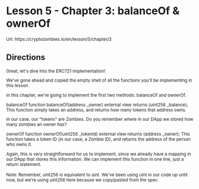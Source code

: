 # Lesson 5 - Chapter 3: balanceOf & ownerOf

<small>
Url: https://cryptozombies.io/en/lesson/5/chapter/3
</small>

## Directions

<small>
Great, let's dive into the ERC721 implementation!

We've gone ahead and copied the empty shell of all the functions you'll be implementing in this lesson.

In this chapter, we're going to implement the first two methods: balanceOf and ownerOf.

balanceOf
function balanceOf(address \_owner) external view returns (uint256 \_balance);
This function simply takes an address, and returns how many tokens that address owns.

In our case, our "tokens" are Zombies. Do you remember where in our DApp we stored how many zombies an owner has?

ownerOf
function ownerOf(uint256 \_tokenId) external view returns (address \_owner);
This function takes a token ID (in our case, a Zombie ID), and returns the address of the person who owns it.

Again, this is very straightforward for us to implement, since we already have a mapping in our DApp that stores this information. We can implement this function in one line, just a return statement.

Note: Remember, uint256 is equivalent to uint. We've been using uint in our code up until now, but we're using uint256 here because we copy/pasted from the spec.
</small>
